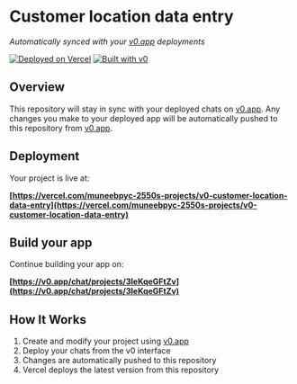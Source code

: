 # Customer location data entry

*Automatically synced with your [v0.app](https://v0.app) deployments*

[![Deployed on Vercel](https://img.shields.io/badge/Deployed%20on-Vercel-black?style=for-the-badge&logo=vercel)](https://vercel.com/muneebpyc-2550s-projects/v0-customer-location-data-entry)
[![Built with v0](https://img.shields.io/badge/Built%20with-v0.app-black?style=for-the-badge)](https://v0.app/chat/projects/3leKqeGFtZv)

## Overview

This repository will stay in sync with your deployed chats on [v0.app](https://v0.app).
Any changes you make to your deployed app will be automatically pushed to this repository from [v0.app](https://v0.app).

## Deployment

Your project is live at:

**[https://vercel.com/muneebpyc-2550s-projects/v0-customer-location-data-entry](https://vercel.com/muneebpyc-2550s-projects/v0-customer-location-data-entry)**

## Build your app

Continue building your app on:

**[https://v0.app/chat/projects/3leKqeGFtZv](https://v0.app/chat/projects/3leKqeGFtZv)**

## How It Works

1. Create and modify your project using [v0.app](https://v0.app)
2. Deploy your chats from the v0 interface
3. Changes are automatically pushed to this repository
4. Vercel deploys the latest version from this repository